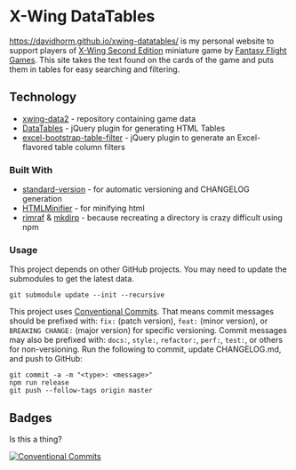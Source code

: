 X-Wing DataTables
======
https://davidhorm.github.io/xwing-datatables/ is my personal website to support players of [X-Wing Second Edition](http://x-wing.com/) miniature game by [Fantasy Flight Games](http://fantasyflightgames.com/). This site takes the text found on the cards of the game and puts them in tables for easy searching and filtering.

## Technology
* [xwing-data2](/guidokessels/xwing-data2) - repository containing game data
* [DataTables](https://www.datatables.net/) - jQuery plugin for generating HTML Tables
* [excel-bootstrap-table-filter](/chestercharles/excel-bootstrap-table-filter) - jQuery plugin to generate an Excel-flavored table column filters

### Built With
* [standard-version](/conventional-changelog/standard-version) - for automatic versioning and CHANGELOG generation
* [HTMLMinifier](https://www.npmjs.com/package/html-minifier) - for minifying html
* [rimraf](/isaacs/rimraf) & [mkdirp](/substack/node-mkdirp) - because recreating a directory is crazy difficult using npm

### Usage

This project depends on other GitHub projects. You may need to update the submodules to get the latest data.
```
git submodule update --init --recursive
```

This project uses [Conventional Commits](https://conventionalcommits.org). That means commit messages should be prefixed with: `fix:` (patch version), `feat:` (minor version), or `BREAKING CHANGE:` (major version) for specific versioning. Commit messages may also be prefixed with: `docs:`, `style:`, `refactor:`, `perf:`, `test:`,  or others for non-versioning. Run the following to commit, update CHANGELOG.md, and push to GitHub:
```
git commit -a -m "<type>: <message>"
npm run release
git push --follow-tags origin master
```

## Badges

Is this a thing?

[![Conventional Commits](https://img.shields.io/badge/Conventional%20Commits-1.0.0-yellow.svg)](https://conventionalcommits.org)